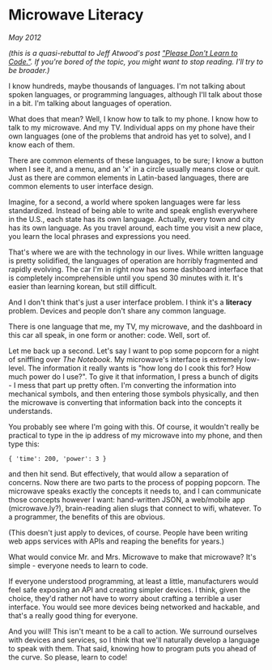 Microwave Literacy 
==================
*May 2012*

*(this is a quasi-rebuttal to Jeff Atwood's post
["Please Don't Learn to Code."](http://www.codinghorror.com/blog/2012/05/please-dont-learn-to-code.html). If you're bored of the topic, you might want to stop
reading. I'll try to be broader.)*

I know hundreds, maybe thousands of languages. I'm not talking about spoken
languages, or programming languages, although I'll talk about those in a bit.
I'm talking about languages of operation.

What does that mean? Well, I know how to talk to my phone. I know how to talk
to my microwave. And my TV. Individual apps on my phone have their own
languages (one of the problems that android has yet to solve), and I know each
of them.

There are common elements of these languages, to be sure; I know a button when
I see it, and a menu, and an 'x' in a circle usually means close or quit. Just
as there are common elements in Latin-based languages, there are common
elements to user interface design.

Imagine, for a second, a world where spoken languages were far less
standardized. Instead of being able to write and speak english everywhere in
the U.S., each state has its own language. Actually, every town and city has
its own language. As you travel around, each time you visit a new place, you
learn the local phrases and expressions you need.

That's where we are with the technology in our lives. While written language is pretty
solidified, the languages of operation are horribly fragmented and rapidly
evolving. The car I'm in right now has some dashboard interface that is
completely incomprehensible until you spend 30 minutes with it.  It's easier
than learning korean, but still difficult. 

And I don't think that's just a user interface problem. I think it's a
**literacy** problem. Devices and people don't share any common language.

There is one language that me, my TV, my microwave, and the dashboard in this
car all speak, in one form or another: code. Well, sort of. 

Let me back up a second. Let's say I want to pop some popcorn for a night of
sniffling over *The Notebook*. My microwave's interface is extremely low-level.
The information it really wants is "how long do I cook this for? How much power
do I use?". To give it that information, I press a bunch of digits - I mess that
part up pretty often. I'm converting the information into mechanical symbols,
and then entering those symbols physically, and then the microwave is
converting that information back into the concepts it understands.

You probably see where I'm going with this. Of course, it wouldn't really be
practical to type in the ip address of my microwave into my phone, and then
type this:

	{ 'time': 200, 'power': 3 }

and then hit send. But effectively, that would allow a separation of concerns.
Now there are two parts to the process of popping popcorn. The microwave speaks
exactly the concepts it needs to, and I can communicate those concepts however
I want: hand-written JSON, a web/mobile app (microwave.ly?), brain-reading
alien slugs that connect to wifi, whatever. To a programmer, the benefits of
this are obvious.

(This doesn't just apply to devices, of course. People have been writing web
apps services with APIs and reaping the benefits for years.)

What would convice Mr. and Mrs. Microwave to make that microwave? It's simple -
everyone needs to learn to code.

If everyone understood programming, at least a little, manufacturers would feel
safe exposing an API and creating simpler devices. I think, given the choice,
they'd rather not have to worry about crafting a terrible a user interface.
You would see more devices being networked and hackable, and that's a really
good thing for everyone.

And you will! This isn't meant to be a call to action. We surround ourselves
with devices and services, so I think that we'll naturally develop a language
to speak with them. That said, knowing how to program puts you ahead of the
curve. So please, learn to code!

